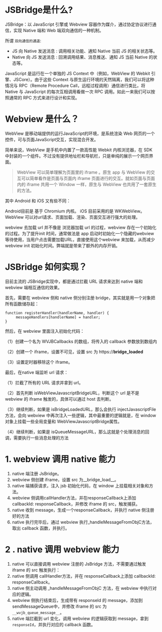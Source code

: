 # JSBridge是什么?
JSBridge：以 JavaScript 引擎或 Webview 容器作为媒介，通过协定协议进行通信，实现 Native 端和 Web 端双向通信的一种机制。



所谓 `双向通信的通道`:

- JS 向 Native 发送消息 : 调用相关功能、通知 Native 当前 JS 的相关状态等。
- Native 向 JS 发送消息 : 回溯调用结果、消息推送、通知 JS 当前 Native 的状态等。


JavaScript 是运行在一个单独的 JS Context 中（例如，WebView 的 Webkit 引擎、JSCore）。由于这些 Context 与原生运行环境的天然隔离，我们可以将这种情况与 RPC（Remote Procedure Call，远程过程调用）通信进行类比，将 Native 与 JavaScript 的每次互相调用看做一次 RPC 调用。如此一来我们可以按照通常的 RPC 方式来进行设计和实现。

# Webview 是什么？
WebView 是移动端提供的运行JavaScript的环境，是系统渲染 Web 网页的一个控件，可与页面JavaScript交互，实现混合开发。

简单来说，WebView 是手机中内置了一款高性能 Webkit 内核浏览器，在 SDK 中封装的一个组件。不过没有提供地址栏和导航栏，只是单纯的展示一个网页界面。

> WebView 可以简单理解为页面里的 iframe 。原生 app 与 WebView 的交互可以简单看作是页面与页面内 iframe 页面进行的交互。就如页面与页面内的 iframe 共用一个 Window 一样，原生与 WebView 也共用了一套原生的方法。

其中 Android 和 iOS 又有些不同：

Android目前是 基于 Chromium 内核。
iOS 目前采用的是 WKWebView。
WebView 可以对url请求、页面加载、渲染、页面交互进行强大的处理。



webview 去加载 url 并不像是 浏览器加载 url 的过程，webview 存在一个初始化的过程。为了提升init 时间，通常做法是 app 启动时初始化一个隐藏的webview等待使用，当用户点击需要加载URL，直接使用这个webview 来加载，从而减少webview init 初始化时间。弊端就是带来了额外的内存开销。

# JSBridge 如何实现？
目前主流的 JSBridge实现中，都是通过拦截 URL 请求来达到 native 端和 webview 端相互通信的效果。

首先，需要在 webview 侧和 native 侧分别注册 bridge，其实就是用一个对象把所有函数储存起：

```
function registerHandler(handlerName, handler) {
     messageHandlers[handlerName] = handler;
}
```
然后，在 webview 里面注入初始化代码：

（1）创建一个名为 WVJBCallbacks 的数组，将传入的 callback 参数放到数组内

（2）创建一个 iframe，设置不可见，设置 src 为 https://__bridge_loaded__

（3）设置定时器移除这个 iframe。

最后，在native 端监听 url 请求：

（1）拦截了所有的 URL 请求并拿到 url。

（2）首先判断 isWebViewJavascriptBridgeURL，判断这个 url 是不是 webview 的 iframe 触发的，具体可以通过 host 去判断。

（3）继续判断，如果是 isBridgeLoadedURL，那么会执行 injectJavascriptFile方法，会向 webview 中再次注入一些逻辑，其中最重要的逻辑就是，在 window 对象上挂载一些全局变量和 WebViewJavascriptBridge属性。

（4）继续判断，如果是 isQueueMessageURL，那么这就是个处理消息的回调，需要执行一些消息处理的方法

# 1. webview 调用 native 能力

1. native 端注册 JsBridge。
2. webview 侧创建 iframe，设置 src 为__bridge_load__。
3. native 端捕获请求，注入 jsb 初始化代码，在 window 上挂载相关对象和方法。
4. webview 侧调用callHandler方法，并在responseCallback上添加callbackId: responseCallback，并修改 iframe 的 src，触发捕获。
5. native 收到 message，生成一个responseCallback，并执行 native 侧注册好的方法
6. native 执行完毕后，通过 webview 执行_handleMessageFromObjC方法，取出 callback 函数，并执行。

# 2 . native 调用 webview 能力

1. native 可以直接调用 webview 注册的 JsBridge 方法，不需要通过触发 iframe 的 src 触发执行：
2. native 侧调用 callHandler方法，并在 responseCallback上添加 callbackId: responseCallback。
3. native 侧主动调用 _handleMessageFromObjC 方法，在 webview 中执行对应的逻辑。
4. webview 侧执行结束后，生成带有 responseId 的 message，添加到 sendMessageQueue中，并修改 iframe 的 src 为 `__wvjb_queue_message__`。
5. native 端拦截到 url 变化，调用 webview 的逻辑获取到 message，拿到 `responseId`，并执行对应的 callback 函数。